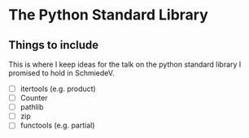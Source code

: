 # The Python Standard Library

## Things to include

This is where I keep ideas for the talk on the python standard library I 
promised to hold in SchmiedeV.

- [ ] itertools (e.g. product)
- [ ] Counter
- [ ] pathlib
- [ ] zip
- [ ] functools (e.g. partial)
